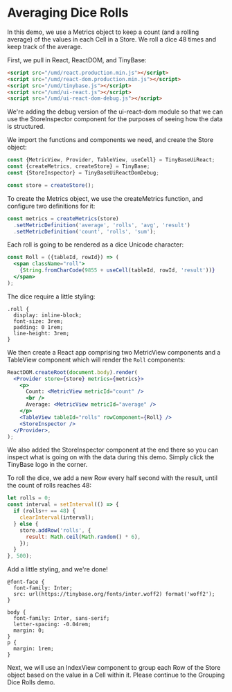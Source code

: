# Averaging Dice Rolls

In this demo, we use a Metrics object to keep a count (and a rolling average) of
the values in each Cell in a Store. We roll a dice 48 times and keep track of
the average.

First, we pull in React, ReactDOM, and TinyBase:

```html
<script src="/umd/react.production.min.js"></script>
<script src="/umd/react-dom.production.min.js"></script>
<script src="/umd/tinybase.js"></script>
<script src="/umd/ui-react.js"></script>
<script src="/umd/ui-react-dom-debug.js"></script>
```

We're adding the debug version of the ui-react-dom module so that we can use the
StoreInspector component for the purposes of seeing how the data is structured.

We import the functions and components we need, and create the Store object:

```js
const {MetricView, Provider, TableView, useCell} = TinyBaseUiReact;
const {createMetrics, createStore} = TinyBase;
const {StoreInspector} = TinyBaseUiReactDomDebug;

const store = createStore();
```

To create the Metrics object, we use the createMetrics function, and configure
two definitions for it:

```js
const metrics = createMetrics(store)
  .setMetricDefinition('average', 'rolls', 'avg', 'result')
  .setMetricDefinition('count', 'rolls', 'sum');
```

Each roll is going to be rendered as a dice Unicode character:

```jsx
const Roll = ({tableId, rowId}) => (
  <span className="roll">
    {String.fromCharCode(9855 + useCell(tableId, rowId, 'result'))}
  </span>
);
```

The dice require a little styling:

```less
.roll {
  display: inline-block;
  font-size: 3rem;
  padding: 0 1rem;
  line-height: 3rem;
}
```

We then create a React app comprising two MetricView components and a TableView
component which will render the `Roll` components:

```jsx
ReactDOM.createRoot(document.body).render(
  <Provider store={store} metrics={metrics}>
    <p>
      Count: <MetricView metricId="count" />
      <br />
      Average: <MetricView metricId="average" />
    </p>
    <TableView tableId="rolls" rowComponent={Roll} />
    <StoreInspector />
  </Provider>,
);
```

We also added the StoreInspector component at the end there so you can inspect
what is going on with the data during this demo. Simply click the TinyBase logo
in the corner.

To roll the dice, we add a new Row every half second with the result, until the
count of rolls reaches 48:

```js
let rolls = 0;
const interval = setInterval(() => {
  if (rolls++ == 48) {
    clearInterval(interval);
  } else {
    store.addRow('rolls', {
      result: Math.ceil(Math.random() * 6),
    });
  }
}, 500);
```

Add a little styling, and we're done!

```less
@font-face {
  font-family: Inter;
  src: url(https://tinybase.org/fonts/inter.woff2) format('woff2');
}

body {
  font-family: Inter, sans-serif;
  letter-spacing: -0.04rem;
  margin: 0;
}
p {
  margin: 1rem;
}
```

Next, we will use an IndexView component to group each Row of the Store object
based on the value in a Cell within it. Please continue to the Grouping Dice
Rolls demo.
